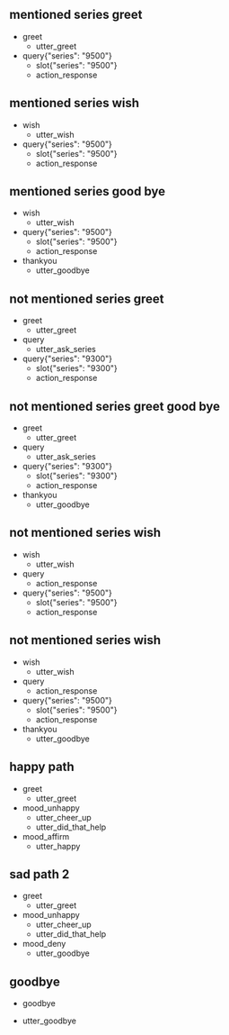 ## mentioned series greet
* greet
  - utter_greet
* query{"series": "9500"}
    - slot{"series": "9500"}
    - action_response

## mentioned series wish
* wish
  - utter_wish
* query{"series": "9500"}
    - slot{"series": "9500"}
    - action_response

## mentioned series good bye
* wish
  - utter_wish
* query{"series": "9500"}
    - slot{"series": "9500"}
    - action_response
* thankyou
    - utter_goodbye

## not mentioned series greet
* greet
  - utter_greet
* query
  - utter_ask_series
* query{"series": "9300"}
    - slot{"series": "9300"}
    - action_response

## not mentioned series greet good bye
* greet
  - utter_greet
* query
  - utter_ask_series
* query{"series": "9300"}
    - slot{"series": "9300"}
    - action_response
* thankyou
    - utter_goodbye

## not mentioned series wish
* wish
  - utter_wish
* query
  - action_response
* query{"series": "9500"}
    - slot{"series": "9500"}
    - action_response

## not mentioned series wish
* wish
  - utter_wish
* query
  - action_response
* query{"series": "9500"}
    - slot{"series": "9500"}
    - action_response
* thankyou
    - utter_goodbye

## happy path
* greet
  - utter_greet
* mood_unhappy
  - utter_cheer_up
  - utter_did_that_help
* mood_affirm
  - utter_happy

## sad path 2
* greet
  - utter_greet
* mood_unhappy
  - utter_cheer_up
  - utter_did_that_help
* mood_deny
  - utter_goodbye

## goodbye
* goodbye
 - utter_goodbye